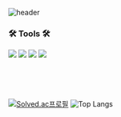 ![header](https://capsule-render.vercel.app/api?type=soft&color=auto&height=120&section=header&text=Hello%20World&fontSize=90)

<h3>🛠 Tools 🛠</h3>

<p align="center>
  <img src="https://img.shields.io/badge/javascript-20232a.svg?style=for-the-badge&logo=javascript&logoColor=F7DF1E" />
  <img src="https://img.shields.io/badge/javascript-20232a.svg?style=for-the-badge&logo=javascript&logoColor=F7DF1E" />
  <img src="https://img.shields.io/badge/typescript-20232a.svg?style=for-the-badge&logo=typescript&logoColor=007ACC" />
  <img src="https://img.shields.io/badge/react-20232a.svg?style=for-the-badge&logo=react&logoColor=61DAFB" />
  <img src="https://img.shields.io/badge/vue-20232a.svg?style=for-the-badge&logo=vue&logoColor=3FB27F" />
</p>


<br/>
<br/>
<br/>


[![Solved.ac프로필](http://mazassumnida.wtf/api/v2/generate_badge?boj=labmicegames)](https://solved.ac/labmicegames)
![Top Langs](https://github-readme-stats.vercel.app/api/top-langs/?username=loadwithwater&layout=compact)

<!--
[![Anurag's GitHub stats](https://github-readme-stats.vercel.app/api?username=loadwithwater)](https://github.com/anuraghazra/github-readme-stats)
-->













<!--
**LoadWithWater/LoadWithWater** is a ✨ _special_ ✨ repository because its `README.md` (this file) appears on your GitHub profile.

Here are some ideas to get you started:
- 🔭 I’m currently working on ...
- 🌱 I’m currently learning ...
- 👯 I’m looking to collaborate on ...
- 🤔 I’m looking for help with ...
- 💬 Ask me about ...
- 📫 How to reach me: ...
- 😄 Pronouns: ...
- ⚡ Fun fact: ...
-->
